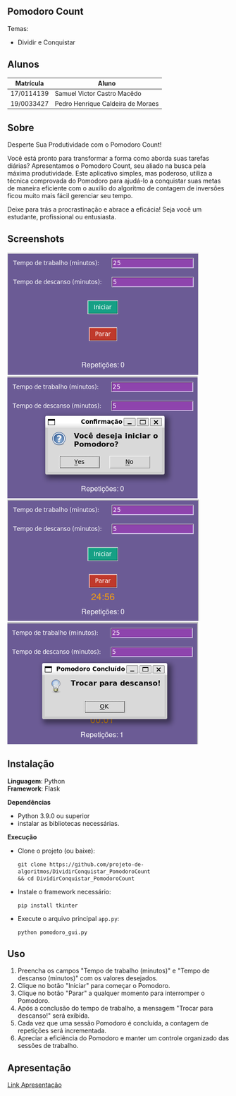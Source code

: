 ## Pomodoro Count

Temas:
 - Dividir e Conquistar


## Alunos
|Matrícula | Aluno |
| -- | -- |
| 17/0114139  |  Samuel Victor Castro Macêdo |
| 19/0033427  |  Pedro Henrique Caldeira de Moraes|

## Sobre 

Desperte Sua Produtividade com o Pomodoro Count!

Você está pronto para transformar a forma como aborda suas tarefas diárias? Apresentamos o Pomodoro Count, seu aliado na busca pela máxima produtividade. Este aplicativo simples, mas poderoso, utiliza a técnica comprovada do Pomodoro para ajudá-lo a conquistar suas metas de maneira eficiente com o auxilio do algoritmo de contagem de inversões ficou muito mais fácil gerenciar seu tempo.

Deixe para trás a procrastinação e abrace a eficácia! Seja você um estudante, profissional ou entusiasta.
## Screenshots
<img src="imagens/pomodoro1.png">

<img src="imagens/pomodoro2.png"> 

<img src="imagens/pomodoro3.png"> 

<img src="imagens/pomodoro4.png">





## Instalação 
**Linguagem**: Python<br>
**Framework**: Flask<br>

**Dependências**
- Python 3.9.0 ou superior
- instalar as bibliotecas necessárias.
  
**Execução**
- Clone o projeto (ou baixe):
  
  ```shell
  git clone https://github.com/projeto-de-algoritmos/DividirConquistar_PomodoroCount
  && cd DividirConquistar_PomodoroCount

  ```
- Instale o framework necessário:
    ``` 
    pip install tkinter
    
    ```
 
 - Execute o arquivo principal ```app.py```:
  
    ```shell
    python pomodoro_gui.py
    ```


## Uso 
1. Preencha os campos "Tempo de trabalho (minutos)" e "Tempo de descanso (minutos)" com os valores desejados.
2. Clique no botão "Iniciar" para começar o Pomodoro.
3. Clique no botão "Parar" a qualquer momento para interromper o Pomodoro.
4. Após a conclusão do tempo de trabalho, a mensagem "Trocar para descanso!" será exibida.
5. Cada vez que uma sessão Pomodoro é concluída, a contagem de repetições será incrementada.
6. Apreciar a eficiência do Pomodoro e manter um controle organizado das sessões de trabalho.



## Apresentação
[Link Apresentação](https://youtu.be/J9I8xu4Fmt4)